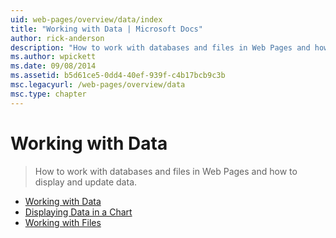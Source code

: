 ```yaml
---
uid: web-pages/overview/data/index
title: "Working with Data | Microsoft Docs"
author: rick-anderson
description: "How to work with databases and files in Web Pages and how to display and update data."
ms.author: wpickett
ms.date: 09/08/2014
ms.assetid: b5d61ce5-0dd4-40ef-939f-c4b17bcb9c3b
msc.legacyurl: /web-pages/overview/data
msc.type: chapter
---
```

# Working with Data

> How to work with databases and files in Web Pages and how to display and update data.

- [Working with Data](5-working-with-data.md)
- [Displaying Data in a Chart](7-displaying-data-in-a-chart.md)
- [Working with Files](working-with-files.md)

